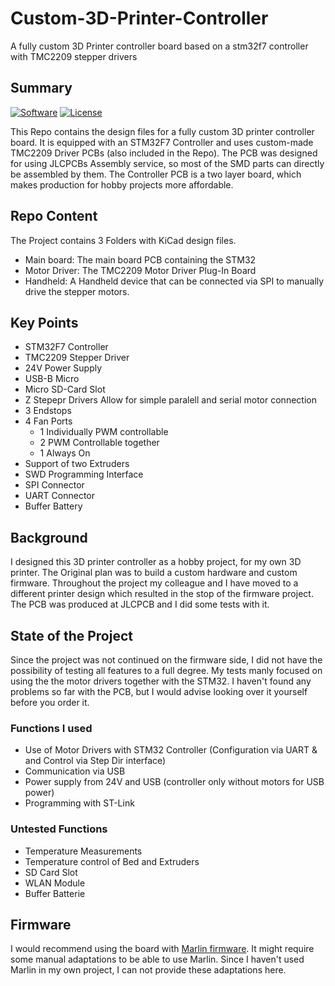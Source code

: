 # Custom-3D-Printer-Controller
A fully custom 3D Printer controller board based on a stm32f7 controller with TMC2209 stepper drivers

## Summary
[![Software](https://img.shields.io/badge/Layout%20Tool-KiCad-green)](https://www.kicad.org/)
[![License](https://img.shields.io/badge/License-MIT-blue.svg)](/LICENSE)

This Repo contains the design files for a fully custom 3D printer controller board. It is equipped with an STM32F7 Controller and uses custom-made 
TMC2209 Driver PCBs (also included in the Repo). The PCB was designed for using JLCPCBs Assembly service, so most of the SMD parts can directly be assembled by them. 
The Controller PCB is a two layer board, which makes production for hobby projects more affordable.

## Repo Content
The Project contains 3 Folders with KiCad design files.
- Main board: The main board PCB containing the STM32
- Motor Driver: The TMC2209 Motor Driver Plug-In Board
- Handheld: A Handheld device that can be connected via SPI to manually drive the stepper motors.

## Key Points
- STM32F7 Controller
- TMC2209 Stepper Driver
- 24V Power Supply
- USB-B Micro
- Micro SD-Card Slot
- Z Stepepr Drivers Allow for simple paralell and serial motor connection
- 3 Endstops
- 4 Fan Ports
  - 1 Individually PWM controllable
  - 2 PWM Controllable together
  - 1 Always On
- Support of two Extruders
- SWD Programming Interface
- SPI Connector
- UART Connector
- Buffer Battery

## Background
I designed this 3D printer controller as a hobby project, for my own 3D printer. The Original plan was to build a custom hardware and custom firmware. Throughout 
the project my colleague and I have moved to a different printer design which resulted in the stop of the firmware project. The PCB was produced at JLCPCB and I did
some tests with it.

## State of the Project
Since the project was not continued on the firmware side, I did not have the possibility of testing all features to a full degree. My tests manly focused on using the
the motor drivers together with the STM32. I haven't found any problems so far with the PCB, but I would advise looking over it yourself before you order it. 

### Functions I used
- Use of Motor Drivers with STM32 Controller (Configuration via UART & and Control via Step Dir interface)
- Communication via USB
- Power supply from 24V and USB (controller only without motors for USB power)
- Programming with ST-Link

### Untested Functions
- Temperature Measurements
- Temperature control of Bed and Extruders
- SD Card Slot
- WLAN Module
- Buffer Batterie

## Firmware
I would recommend using the board with [Marlin firmware](https://github.com/MarlinFirmware/Marlin). It might require some manual adaptations to be able to use Marlin.
Since I haven't used Marlin in my own project, I can not provide these adaptations here.
